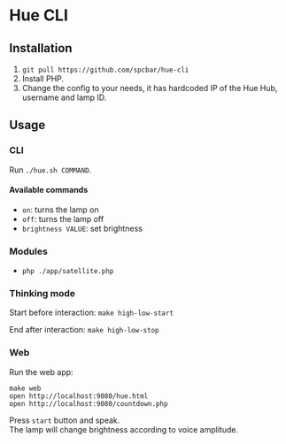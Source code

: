 # Hue CLI

## Installation

1. `git pull https://github.com/spcbar/hue-cli`
2. Install PHP.
3. Change the config to your needs, it has hardcoded IP of the Hue Hub, username and lamp ID.

## Usage

### CLI

Run `./hue.sh COMMAND`.

#### Available commands

- `on`: turns the lamp on 
- `off`: turns the lamp off
- `brightness VALUE`: set brightness

### Modules

- `php ./app/satellite.php`

### Thinking mode

Start before interaction:
`make high-low-start`

End after interaction:
`make high-low-stop`

### Web

Run the web app:
```
make web
open http://localhost:9080/hue.html
open http://localhost:9080/countdown.php
```

Press `start` button and speak.  
The lamp will change brightness according to voice amplitude.

